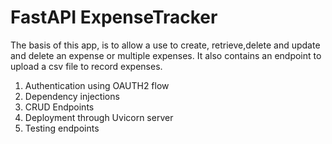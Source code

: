 # FastAPI ExpenseTracker

The basis of this app, is to allow a use to create, retrieve,delete and update and delete an expense or multiple expenses. It also contains an endpoint to upload a csv file to record expenses.

1. Authentication using OAUTH2 flow 
2. Dependency injections
3. CRUD Endpoints 
4. Deployment through Uvicorn server
5. Testing endpoints
